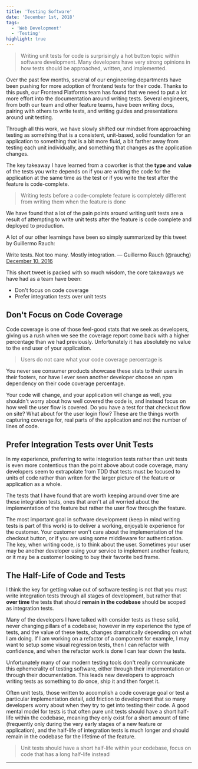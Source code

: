 ```yaml
---
title: 'Testing Software'
date: 'December 1st, 2018'
tags:
  - 'Web Development'
  - 'Testing'
highlight: true
---
```


> Writing unit tests for code is surprisingly a hot button topic within software
> development. Many developers have very strong opinions in how tests should be
> approached, written, and implemented.

Over the past few months, several of our engineering departments have been
pushing for more adoption of frontend tests for their code. Thanks to this push,
our Frontend Platforms team has found that we need to put a lot more effort into
the documentation around writing tests. Several engineers, from both our team
and other feature teams, have been writing docs, pairing with others to write
tests, and writing guides and presentations around unit testing.

Through all this work, we have slowly shifted our mindset from approaching
testing as something that is a consistent, unit-based, solid foundation for an
application to something that is a bit more fluid, a bit farther away from
testing each unit individually, and something that changes as the application
changes.

The key takeaway I have learned from a coworker is that the **type** and
**value** of the tests you write depends on if you are writing the code for the
application at the same time as the test or if you write the test after the
feature is code-complete.

> Writing tests before a code-complete feature is completely different from
> writing them when the feature is done

We have found that a lot of the pain points around writing unit tests are a
result of attempting to write unit tests after the feature is code complete and
deployed to production.

A lot of our other learnings have been so simply summarized by this tweet by
Guillermo Rauch:

<Tweet>
  <div lang="en" dir="ltr">
    Write tests. Not too many. Mostly integration.
    &mdash; Guillermo Rauch (@rauchg) <a href="https://twitter.com/rauchg/status/807626710350839808?ref_src=twsrc%5Etfw">December 10, 2016</a>
  </div>
</Tweet>

This short tweet is packed with so much wisdom, the core takeaways we have had
as a team have been:

- Don't focus on code coverage
- Prefer integration tests over unit tests

## Don't Focus on Code Coverage

Code coverage is one of those feel-good stats that we seek as developers, giving
us a rush when we see the coverage report come back with a higher percentage
than we had previously. Unfortunately it has absolutely no value to the end user
of your application.

> Users do not care what your code coverage percentage is

You never see consumer products showcase these stats to their users in their
footers, nor have I ever seen another developer choose an npm dependency on
their code coverage percentage.

Your code will change, and your application will change as well, you shouldn't
worry about how well covered the code is, and instead focus on how well the user
flow is covered. Do you have a test for that checkout flow on site? What about
for the user login flow? These are the things worth capturing coverage for, real
parts of the application and not the number of lines of code.

## Prefer Integration Tests over Unit Tests

In my experience, preferring to write integration tests rather than unit tests
is even more contentious than the point above about code coverage, many
developers seem to extrapolate from TDD that tests must be focused to units of
code rather than writen for the larger picture of the feature or application as
a whole.

The tests that I have found that are worth keeping around over time are these
integration tests, ones that aren't at all worried about the implementation of
the feature but rather the user flow through the feature.

The most important goal in software development (keep in mind writing tests is
part of this work) is to deliver a working, enjoyable experience for the
customer. Your customer won't care about the implementation of the checkout
button, or if you are using some middleware for authentication. The key, when
writing code, is to think about the user. Sometimes your user may be another
developer using your service to implement another feature, or it may be a
customer looking to buy their favorite bed frame.

## The Half-Life of Code and Tests

I think the key for getting value out of software testing is not that you must
write integration tests through all stages of development, but rather that
**over time** the tests that should **remain in the codebase** should be scoped
as integration tests.

Many of the developers I have talked with consider tests as these solid, never
changing pillars of a codebase; however in my experience the type of tests, and
the value of these tests, changes dramatically depending on what I am doing. If
I am working on a refactor of a component for example, I may want to setup some
visual regression tests, then I can refactor with confidence, and when the
refactor work is done I can tear down the tests.

Unfortunately many of our modern testing tools don't really communicate this
ephemerality of testing software, either through their implementation or through
their documentation. This leads new developers to approach writing tests as
something to do once, ship it and then forget it.

Often unit tests, those written to accomplish a code coverage goal or test a
particular implementation detail, add friction to development that so many
developers worry about when they try to get into testing their code. A good
mental model for tests is that often pure unit tests should have a short
half-life within the codebase, meaning they only exist for a short amount of
time (frequently only during the very early stages of a new feature or
application), and the half-life of integration tests is much longer and should
remain in the codebase for the lifetime of the feature.

> Unit tests should have a short half-life within your codebase, focus on code
> that has a long half-life instead

<Spacer />

---

<Spacer />
